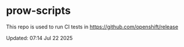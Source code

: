 # prow-scripts

This repo is used to run CI tests in https://github.com/openshift/release

Updated: 07:14 Jul 22 2025
